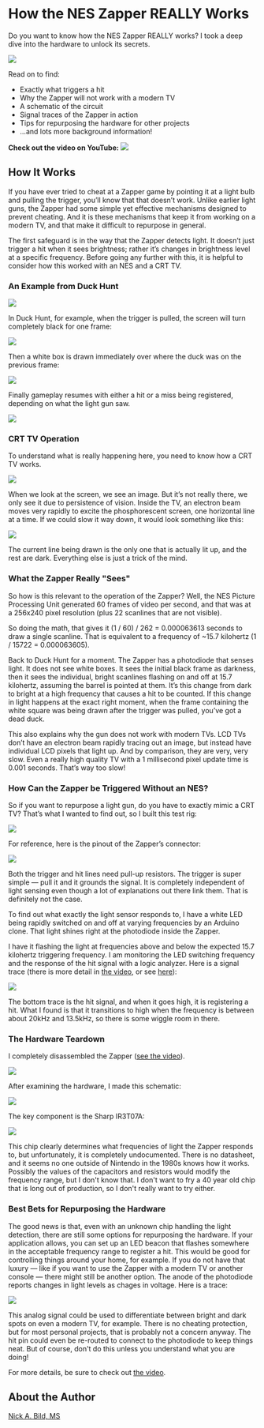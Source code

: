 # How the NES Zapper REALLY Works

Do you want to know how the NES Zapper REALLY works? I took a deep dive into the hardware to unlock its secrets.

![](https://raw.githubusercontent.com/nickbild/nes_zapper/refs/heads/main/media/logo.jpg)

Read on to find:
- Exactly what triggers a hit
- Why the Zapper will not work with a modern TV
- A schematic of the circuit
- Signal traces of the Zapper in action
- Tips for repurposing the hardware for other projects
- ...and lots more background information!

**Check out the video on YouTube:**
<a href="https://www.youtube.com/watch?v=cWvGYfH0B30">![](https://raw.githubusercontent.com/nickbild/nes_zapper/refs/heads/main/media/me_pointing_zapper_video_preview.jpg)</a>

## How It Works

If you have ever tried to cheat at a Zapper game by pointing it at a light bulb and pulling the trigger, you’ll know that that doesn’t work. Unlike earlier light guns, the Zapper had some simple yet effective mechanisms designed to prevent cheating. And it is these mechanisms that keep it from working on a modern TV, and that make it difficult to repurpose in general.

The first safeguard is in the way that the Zapper detects light. It doesn’t just trigger a hit when it sees brightness; rather it’s changes in brightness level at a specific frequency. Before going any further with this, it is helpful to consider how this worked with an NES and a CRT TV.

### An Example from Duck Hunt


![](https://raw.githubusercontent.com/nickbild/nes_zapper/refs/heads/main/media/duck_hunt_hit_1.png)

In Duck Hunt, for example, when the trigger is pulled, the screen will turn completely black for one frame:

![](https://raw.githubusercontent.com/nickbild/nes_zapper/refs/heads/main/media/duck_hunt_hit_2.png)

Then a white box is drawn immediately over where the duck was on the previous frame:

![](https://raw.githubusercontent.com/nickbild/nes_zapper/refs/heads/main/media/duck_hunt_hit_3.png)

Finally gameplay resumes with either a hit or a miss being registered, depending on what the light gun saw. 

![](https://raw.githubusercontent.com/nickbild/nes_zapper/refs/heads/main/media/duck_hunt_hit_5.png)

### CRT TV Operation

To understand what is really happening here, you need to know how a CRT TV works.

![](https://raw.githubusercontent.com/nickbild/nes_zapper/refs/heads/main/media/mario_tv.png)

When we look at the screen, we see an image. But it’s not really there, we only see it due to persistence of vision. Inside the TV, an electron beam moves very rapidly to excite the phosphorescent screen, one horizontal line at a time. If we could slow it way down, it would look something like this:

![](https://raw.githubusercontent.com/nickbild/nes_zapper/refs/heads/main/media/mario_scanline.png)

The current line being drawn is the only one that is actually lit up, and the rest are dark. Everything else is just a trick of the mind.

### What the Zapper Really "Sees"

So how is this relevant to the operation of the Zapper? Well, the NES Picture Processing Unit generated 60 frames of video per second, and that was at a 256x240 pixel resolution (plus 22 scanlines that are not visible).

So doing the math, that gives it (1 / 60) / 262 = 0.000063613 seconds to draw a single scanline. That is equivalent to a frequency of ~15.7 kilohertz (1 / 15722 = 0.000063605).

Back to Duck Hunt for a moment. The Zapper has a photodiode that senses light. It does not see white boxes. It sees the initial black frame as darkness, then it sees the individual, bright scanlines flashing on and off at 15.7 kilohertz, assuming the barrel is pointed at them. It’s this change from dark to bright at a high frequency that causes a hit to be counted. If this change in light happens at the exact right moment, when the frame containing the white square was being drawn after the trigger was pulled, you’ve got a dead duck.

This also explains why the gun does not work with modern TVs. LCD TVs don’t have an electron beam rapidly tracing out an image, but instead have individual LCD pixels that light up. And by comparison, they are very, very slow. Even a really high quality TV with a 1 millisecond pixel update time is 0.001 seconds. That’s way too slow!

### How Can the Zapper be Triggered Without an NES?

So if you want to repurpose a light gun, do you have to exactly mimic a CRT TV? That’s what I wanted to find out, so I built this test rig:

![](https://raw.githubusercontent.com/nickbild/nes_zapper/refs/heads/main/media/test_rig.png)

For reference, here is the pinout of the Zapper’s connector:

![](https://raw.githubusercontent.com/nickbild/nes_zapper/refs/heads/main/media/pinout.png)

Both the trigger and hit lines need pull-up resistors. The trigger is super simple — pull it and it grounds the signal. It is completely independent of light sensing even though a lot of explanations out there link them. That is definitely not the case.

To find out what exactly the light sensor responds to, I have a white LED being rapidly switched on and off at varying frequencies by an Arduino clone. That light shines right at the photodiode inside the Zapper.

I have it flashing the light at frequencies above and below the expected 15.7 kilohertz triggering frequency. I am monitoring the LED switching frequency and the response of the hit signal with a logic analyzer. Here is a signal trace (there is more detail in [the video](https://www.youtube.com/watch?v=cWvGYfH0B30), or see [here](https://github.com/nickbild/nes_zapper/blob/main/media/range_zoom.sal)):

![](https://raw.githubusercontent.com/nickbild/nes_zapper/refs/heads/main/media/trace.png)

The bottom trace is the hit signal, and when it goes high, it is registering a hit. What I found is that it transitions to high when the frequency is between about 20kHz and 13.5kHz, so there is some wiggle room in there.

### The Hardware Teardown

I completely disassembled the Zapper ([see the video](https://www.youtube.com/watch?v=cWvGYfH0B30)).

![](https://raw.githubusercontent.com/nickbild/nes_zapper/refs/heads/main/media/teardown.png)

After examining the hardware, I made this schematic:

![](https://raw.githubusercontent.com/nickbild/nes_zapper/refs/heads/main/media/zapper_schematic.svg)

The key component is the Sharp IR3T07A:

![](https://raw.githubusercontent.com/nickbild/nes_zapper/refs/heads/main/media/IR3T07A.png)

This chip clearly determines what frequencies of light the Zapper responds to, but unfortunately, it is completely undocumented. There is no datasheet, and it seems no one outside of Nintendo in the 1980s knows how it works. Possibly the values of the capacitors and resistors would modify the frequency range, but I don't know that. I don't want to fry a 40 year old chip that is long out of production, so I don't really want to try either.

### Best Bets for Repurposing the Hardware

The good news is that, even with an unknown chip handling the light detection, there are still some options for repurposing the hardware. If your application allows, you can set up an LED beacon that flashes somewhere in the acceptable frequency range to register a hit. This would be good for controlling things around your home, for example. If you do not have that luxury — like if you want to use the Zapper with a modern TV or another console — there might still be another option. The anode of the photodiode reports changes in light levels as chages in voltage. Here is a trace:

![](https://raw.githubusercontent.com/nickbild/nes_zapper/refs/heads/main/media/photodiode_trace.png)

This analog signal could be used to differentiate between bright and dark spots on even a modern TV, for example. There is no cheating protection, but for most personal projects, that is probably not a concern anyway. The hit pin could even be re-routed to connect to the photodiode to keep things neat. But of course, don't do this unless you understand what you are doing!

For more details, be sure to check out [the video](https://www.youtube.com/watch?v=cWvGYfH0B30).

## About the Author

[Nick A. Bild, MS](https://nickbild79.firebaseapp.com/#!/)
